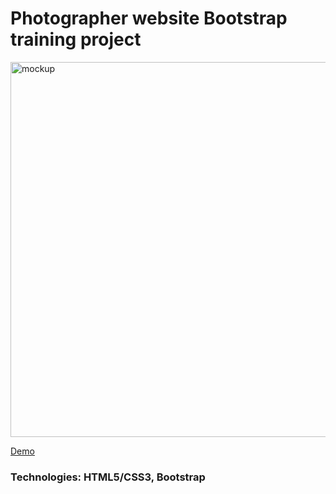 # Photographer website Bootstrap training project

<img src="https://cdn.glitch.global/b796fac7-8be1-47ea-bf80-36d588d7054b/mock4.png?v=1706743589525" alt="mockup" width="600px">

[Demo](https://bootstrap-project-2-darla.glitch.me)

<h3>Technologies: HTML5/CSS3, Bootstrap</h3>